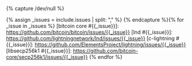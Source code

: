 {% capture /dev/null %}
<!-- 
issues.md: creates Markdown referency-style links to issues and pull
requests in the Bitcoin Core, LND, C-Lightning, and libsecp256k1 repositories.

When changing this file, a good test to run to ensure that all links are
working is the htmlproofer line from the Makefile with the
"disable-external" parameter removed.  Beware that this can be bandwidth
intensive and that you might get throttled/banned for suspected website
scraping.

  Input:
    - issues: (CSV) the issue numbers to create links for separated by
      commas with no spaces.  For a given number, a separate link will
      be created for *all* suppored repositories

  Output:
    List of Markdown reference-style links

  Example:
    Input:
      % include linkers/issues.md issues="123,456" %
    Output
      [bitcoin core #123]: https://github.com/bitcoin/bitcoin/issues/123
      [lnd #123]: https://github.com/lightningnetwork/lnd/issues/123
      [bitcoin core #456]: https://github.com/bitcoin/bitcoin/issues/456
      [lnd #456]: https://github.com/lightningnetwork/lnd/issues/456
-->
{% assign _issues = include.issues | split: "," %}
{% endcapture %}{% for _issue in _issues %}
[bitcoin core #{{_issue}}]: https://github.com/bitcoin/bitcoin/issues/{{_issue}}
[lnd #{{_issue}}]: https://github.com/lightningnetwork/lnd/issues/{{_issue}}
[c-lightning #{{_issue}}]: https://github.com/ElementsProject/lightning/issues/{{_issue}}
[libsecp256k1 #{{_issue}}]: https://github.com/bitcoin-core/secp256k1/issues/{{_issue}}
{% endfor %}
